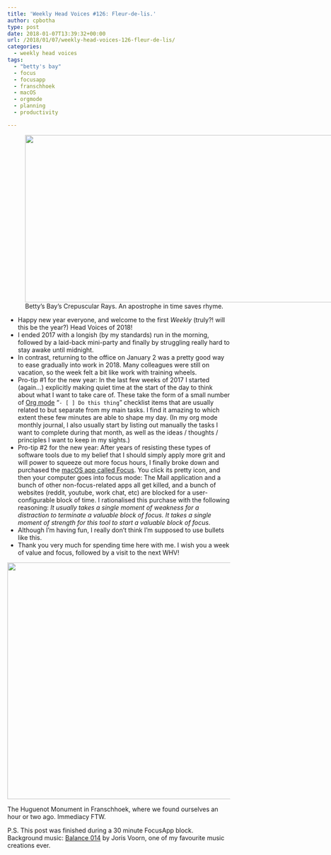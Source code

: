 ```yaml
---
title: 'Weekly Head Voices #126: Fleur-de-lis.'
author: cpbotha
type: post
date: 2018-01-07T13:39:32+00:00
url: /2018/01/07/weekly-head-voices-126-fleur-de-lis/
categories:
  - weekly head voices
tags:
  - "betty's bay"
  - focus
  - focusapp
  - franschhoek
  - macOS
  - orgmode
  - planning
  - productivity

---
```

<figure id="attachment_2976" aria-describedby="caption-attachment-2976" style="width: 840px" class="wp-caption alignnone"><a href="https://cpbotha.net/wp-content/uploads/2018/01/bettys_crepuscular_rays-2.jpg" data-rel="lightbox-image-0" data-rl_title="" data-rl_caption="" title=""><img data-attachment-id="2976" data-permalink="https://cpbotha.net/2018/01/07/weekly-head-voices-126-fleur-de-lis/bettys_crepuscular_rays-3/" data-orig-file="https://cpbotha.net/wp-content/uploads/2018/01/bettys_crepuscular_rays-2.jpg" data-orig-size="4032,1819" data-comments-opened="1" data-image-meta="{&quot;aperture&quot;:&quot;2.2&quot;,&quot;credit&quot;:&quot;&quot;,&quot;camera&quot;:&quot;iPhone 6s&quot;,&quot;caption&quot;:&quot;&quot;,&quot;created_timestamp&quot;:&quot;1514747152&quot;,&quot;copyright&quot;:&quot;&quot;,&quot;focal_length&quot;:&quot;4.15&quot;,&quot;iso&quot;:&quot;25&quot;,&quot;shutter_speed&quot;:&quot;0.00040306328093511&quot;,&quot;title&quot;:&quot;&quot;,&quot;orientation&quot;:&quot;1&quot;}" data-image-title="bettys_crepuscular_rays" data-image-description="" data-medium-file="https://cpbotha.net/wp-content/uploads/2018/01/bettys_crepuscular_rays-2-300x135.jpg" data-large-file="https://cpbotha.net/wp-content/uploads/2018/01/bettys_crepuscular_rays-2-1024x462.jpg" class="size-large wp-image-2976" src="https://cpbotha.net/wp-content/uploads/2018/01/bettys_crepuscular_rays-2-1024x462.jpg" alt="" width="840" height="379" srcset="https://cpbotha.net/wp-content/uploads/2018/01/bettys_crepuscular_rays-2-1024x462.jpg 1024w, https://cpbotha.net/wp-content/uploads/2018/01/bettys_crepuscular_rays-2-300x135.jpg 300w, https://cpbotha.net/wp-content/uploads/2018/01/bettys_crepuscular_rays-2-768x346.jpg 768w, https://cpbotha.net/wp-content/uploads/2018/01/bettys_crepuscular_rays-2-1200x541.jpg 1200w" sizes="(max-width: 709px) 85vw, (max-width: 909px) 67vw, (max-width: 1362px) 62vw, 840px" /></a><figcaption id="caption-attachment-2976" class="wp-caption-text">Betty&#8217;s Bay&#8217;s Crepuscular Rays. An apostrophe in time saves rhyme.</figcaption></figure> 

  * Happy new year everyone, and welcome to the first _Weekly_ (truly?! will this be the year?) Head Voices of 2018!
  * I ended 2017 with a longish (by my standards) run in the morning, followed by a laid-back mini-party and finally by struggling really hard to stay awake until midnight.
  * In contrast, returning to the office on January 2 was a pretty good way to ease gradually into work in 2018. Many colleagues were still on vacation, so the week felt a bit like work with training wheels.
  * Pro-tip #1 for the new year: In the last few weeks of 2017 I started (again&#8230;) explicitly making quiet time at the start of the day to think about what I want to take care of. These take the form of a small number of [Org mode][1] &#8220;`- [ ] Do this thing`&#8221; checklist items that are usually related to but separate from my main tasks. I find it amazing to which extent these few minutes are able to shape my day. (In my org mode monthly journal, I also usually start by listing out manually the tasks I want to complete during that month, as well as the ideas / thoughts / principles I want to keep in my sights.)
  * Pro-tip #2 for the new year: After years of resisting these types of software tools due to my belief that I should simply apply more grit and will power to squeeze out more focus hours, I finally broke down and purchased the [macOS app called Focus][2]. You click its pretty icon, and then your computer goes into focus mode: The Mail application and a bunch of other non-focus-related apps all get killed, and a bunch of websites (reddit, youtube, work chat, etc) are blocked for a user-configurable block of time. I rationalised this purchase with the following reasoning: _It usually takes a single moment of weakness for a distraction to terminate a valuable block of focus. It takes a single moment of strength for this tool to start a valuable block of focus._
  * Although I&#8217;m having fun, I really don&#8217;t think I&#8217;m supposed to use bullets like this.
  * Thank you very much for spending time here with me. I wish you a week of value and focus, followed by a visit to the next WHV!<figure id="attachment_2981" aria-describedby="caption-attachment-2981" style="width: 840px" class="wp-caption alignnone"><a href="https://cpbotha.net/wp-content/uploads/2018/01/huguenot_monument_franschhoek.jpg" data-rel="lightbox-image-1" data-rl_title="" data-rl_caption="" title="">

<img data-attachment-id="2981" data-permalink="https://cpbotha.net/2018/01/07/weekly-head-voices-126-fleur-de-lis/huguenot_monument_franschhoek/" data-orig-file="https://cpbotha.net/wp-content/uploads/2018/01/huguenot_monument_franschhoek.jpg" data-orig-size="4032,2573" data-comments-opened="1" data-image-meta="{&quot;aperture&quot;:&quot;2.2&quot;,&quot;credit&quot;:&quot;&quot;,&quot;camera&quot;:&quot;iPhone 6s&quot;,&quot;caption&quot;:&quot;&quot;,&quot;created_timestamp&quot;:&quot;1515331431&quot;,&quot;copyright&quot;:&quot;&quot;,&quot;focal_length&quot;:&quot;4.15&quot;,&quot;iso&quot;:&quot;25&quot;,&quot;shutter_speed&quot;:&quot;0.00071479628305933&quot;,&quot;title&quot;:&quot;&quot;,&quot;orientation&quot;:&quot;1&quot;}" data-image-title="huguenot_monument_franschhoek" data-image-description="" data-medium-file="https://cpbotha.net/wp-content/uploads/2018/01/huguenot_monument_franschhoek-300x191.jpg" data-large-file="https://cpbotha.net/wp-content/uploads/2018/01/huguenot_monument_franschhoek-1024x653.jpg" class="wp-image-2981 size-large" src="https://cpbotha.net/wp-content/uploads/2018/01/huguenot_monument_franschhoek-1024x653.jpg" alt="" width="840" height="536" srcset="https://cpbotha.net/wp-content/uploads/2018/01/huguenot_monument_franschhoek-1024x653.jpg 1024w, https://cpbotha.net/wp-content/uploads/2018/01/huguenot_monument_franschhoek-300x191.jpg 300w, https://cpbotha.net/wp-content/uploads/2018/01/huguenot_monument_franschhoek-768x490.jpg 768w, https://cpbotha.net/wp-content/uploads/2018/01/huguenot_monument_franschhoek-1200x766.jpg 1200w" sizes="(max-width: 709px) 85vw, (max-width: 909px) 67vw, (max-width: 1362px) 62vw, 840px" /></a><figcaption id="caption-attachment-2981" class="wp-caption-text">The Huguenot Monument in Franschhoek, where we found ourselves an hour or two ago. Immediacy FTW.</figcaption></figure> 

P.S. This post was finished during a 30 minute FocusApp block. Background music: [Balance 014][3] by Joris Voorn, one of my favourite music creations ever.

 [1]: https://orgmode.org/
 [2]: https://heyfocus.com/
 [3]: https://www.residentadvisor.net/reviews/5988
